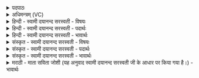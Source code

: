 <details><summary>पदपाठः</summary>

उप॑। त्वा॒। अ॒ग्ने॒। ह॒विष्म॑तीः। घृ॒ताचीः॑। य॒न्तु॒। ह॒र्य्य॒त॒। जु॒षस्व॑। स॒मिध॒ऽइति॑ स॒म्ऽइधः॑। मम॑। ४।
</details>

<details><summary>अधिमन्त्रम् (VC)</summary>

- अग्निर्देवता
- प्रजापतिर्ऋषिः
- गायत्री
- षड्जः
</details>

<details><summary>हिन्दी - स्वामी दयानन्द सरस्वती - विषयः</summary>

फिर वह अग्नि कैसा है, सो अगले मन्त्र में कहा है ॥
</details>

<details><summary>हिन्दी - स्वामी दयानन्द सरस्वती - पदार्थः</summary>

पदार्थान्वयभाषाः -  हे मनुष्यो ! जो (हर्य्यत) प्राप्ति का हेतु वा कामना के योग्य (अग्ने) प्रसिद्ध अग्नि (मम) यज्ञ करनेवाले मेरे (समिधः) लकड़ी घी आदि पदार्थों को (जुषस्व) सेवन करता है, जिस प्रकार (त्वा) उस अग्नि को घी आदि पदार्थ (यन्तु) प्राप्त हों, वैसे तुम (हविष्मतीः) श्रेष्ठ हवियुक्त (घृताचीः) घृत आदि पदार्थों से संयुक्त आहुति वा काष्ठ आदि सामग्री प्रतिदिन सञ्चित करो ॥४॥
</details>

<details><summary>हिन्दी - स्वामी दयानन्द सरस्वती - भावार्थः</summary>

भावार्थभाषाः -  मनुष्य लोग जब इस अग्नि में काष्ठ, घी आदि पदार्थों की आहुति छोड़ते हैं, तब वह उनको अति सूक्ष्म कर के वायु के साथ देशान्तर को प्राप्त कराके दुर्गन्धादि दोषों के निवारण से सब प्राणियों को सुख देता है, ऐसा सब मनुष्यों को जानना चाहिये ॥४॥
</details>

<details><summary>संस्कृत - स्वामी दयानन्द सरस्वती - विषयः</summary>

पुनः स कीदृश इत्युपदिश्यते ॥
</details>

<details><summary>संस्कृत - स्वामी दयानन्द सरस्वती - पदार्थः</summary>

पदार्थान्वयभाषाः -  हे मनुष्या ! यो हर्यताग्ने प्रापकः कमनीयोऽग्निर्मम समिधो जुषस्व जुषते सेवते। यथा तमेताः समिधो यन्तु, प्राप्नुवन्तु तथाऽस्मिन् यूयं हविष्मतीर्घृताचीः समिधः प्रतिदिनं सञ्चिनुत ॥४॥
</details>

<details><summary>संस्कृत - स्वामी दयानन्द सरस्वती - भावार्थः</summary>

भावार्थभाषाः -  मनुष्यैर्यदाऽस्मिन्नग्नौ समिधः आहुतयश्च प्रक्षिप्यन्ते, स एताः परमसूक्ष्माः कृत्वा वायुना सह देशान्तरं प्रापयित्वा दुर्गन्धादिदोषाणां निवारणेन सर्वान् सुखयतीति वेदितव्यम् ॥४॥
</details>

<details><summary>मराठी - माता सविता जोशी (यह अनुवाद स्वामी दयानन्द सरस्वती जी के आधार पर किया गया है।) - भावार्थः</summary>

भावार्थभाषाः -  माणसे जेव्हा या अग्नीत समिधा, तूप इत्यादी पदार्थांची आहुती देतात तेव्हा अग्नी त्या पदार्थांना अतिसूक्ष्म करतो व वायूबरोबर सगळीकडे पसरवितो आणि दुर्गंध नाहीसा करून सर्व प्राण्यांना सुख देतो हे सर्व माणसांनी जाणले पाहिजे.
</details>